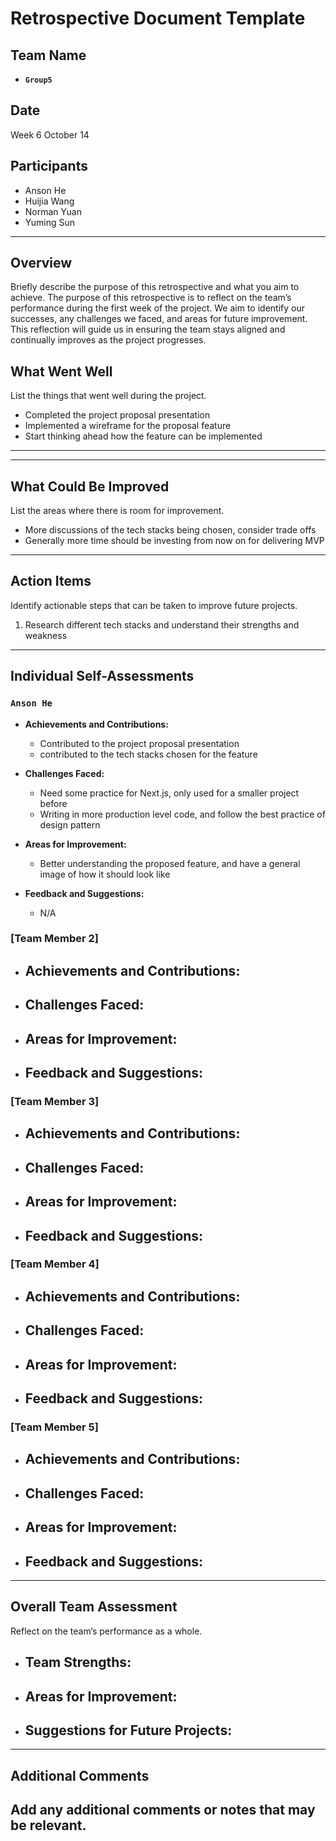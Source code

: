# Retrospective Document Template

## Team Name

- **`Group5`**

## Date

Week 6 October 14

## Participants

- Anson He
- Huijia Wang
- Norman Yuan
- Yuming Sun

---

## Overview

Briefly describe the purpose of this retrospective and what you aim to achieve.
The purpose of this retrospective is to reflect on the team’s performance during the first week of the project. We aim to identify our successes, any challenges we faced, and areas for future improvement. This reflection will guide us in ensuring the team stays aligned and continually improves as the project progresses.

## What Went Well

List the things that went well during the project.

- Completed the project proposal presentation
- Implemented a wireframe for the proposal feature
- Start thinking ahead how the feature can be implemented

---

---

## What Could Be Improved

List the areas where there is room for improvement.

- More discussions of the tech stacks being chosen, consider trade offs
- Generally more time should be investing from now on for delivering MVP


---

## Action Items

Identify actionable steps that can be taken to improve future projects.

1. Research different tech stacks and understand their strengths and weakness

---

## Individual Self-Assessments

### `Anson He`

- **Achievements and Contributions:**

  - Contributed to the project proposal presentation
  - contributed to the tech stacks chosen for the feature

- **Challenges Faced:**

  - Need some practice for Next.js, only used for a smaller project before
  - Writing in more production level code, and follow the best practice of design pattern

- **Areas for Improvement:**

  - Better understanding the proposed feature, and have a general image of how it should look like

- **Feedback and Suggestions:**

  - N/A


### [Team Member 2]
- **Achievements and Contributions:**
  -
- **Challenges Faced:**
  -
- **Areas for Improvement:**
  -
- **Feedback and Suggestions:**
  -

### [Team Member 3]
- **Achievements and Contributions:**
  -
- **Challenges Faced:**
  -
- **Areas for Improvement:**
  -
- **Feedback and Suggestions:**
  -

### [Team Member 4]
- **Achievements and Contributions:**
  -
- **Challenges Faced:**
  -
- **Areas for Improvement:**
  -
- **Feedback and Suggestions:**
  -

### [Team Member 5]
- **Achievements and Contributions:**
  -
- **Challenges Faced:**
  -
- **Areas for Improvement:**
  -
- **Feedback and Suggestions:**
  -

---

## Overall Team Assessment
Reflect on the team’s performance as a whole.
- **Team Strengths:**
  -
- **Areas for Improvement:**
  -
- **Suggestions for Future Projects:**
  -

---

## Additional Comments
Add any additional comments or notes that may be relevant.
-
